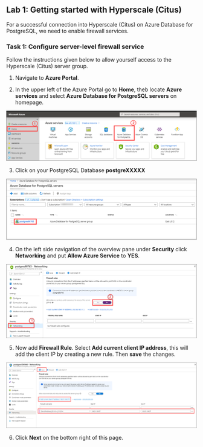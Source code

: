 ## Lab 1: **Getting started with Hyperscale (Citus)**

For a successful connection into Hyperscale (Citus) on Azure Database for PostgreSQL, we need to enable firewall services.

### Task 1: Configure server-level firewall service

Follow the instructions given below to allow yourself access to the Hyperscale (Citus) server group.
 
1. Navigate to **Azure Portal**.

2. In the upper left of the Azure Portal go to **Home**, theb locate **Azure services** and select **Azure Database for PostgreSQL servers** on homepage.

![](images/azpostgresql.png)


3. Click on your PostgreSQL Database **postgreXXXXX**

![](images/azpostgresql1.png)


4. On the left side navigation of the overview pane under **Security** click **Networking** and put **Allow Azure Service** to **YES**.

![](images/2postgresqlfw.png)

5. Now add **Firewall Rule**. Select **Add current client IP address**, this will add the client IP by creating a new rule. Then **save** the changes.

![](images/firewallip1.png)

6. Click **Next** on the bottom right of this page.
